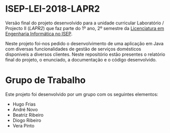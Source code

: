 # ISEP-LEI-2018-LAPR2
 
Versão final do projeto desenvolvido para a unidade curricular Laboratório / Projecto II
 (_LAPR2_) que faz parte do 1º ano, 2º semestre da [Licenciatura em Engenharia Informática no ISEP](https://www.isep.ipp.pt/Course/Course/26).

Neste projeto foi-nos pedido o desenvolvimento de uma aplicação em Java com diversas funcionalidades de gestão de serviços domésticos disponiveis a diversos clientes. Neste repositório estão presentes o relatório final do projeto, o enunciado, a documentação e o código desenvolvido.

# Grupo de Trabalho

Este projeto foi desenvolvido por um grupo com os seguintes elementos:
- Hugo Frias
- André Novo
- Beatriz Ribeiro
- Diogo Ribeiro
- Vera Pinto
